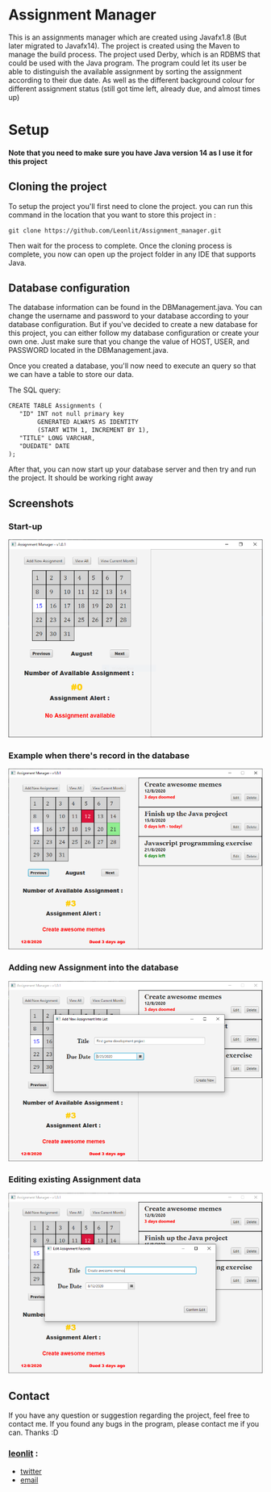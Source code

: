 # Assignment Manager


This is an assignments manager which are created using Javafx1.8 (But later migrated to Javafx14). The project is created using the Maven to manage the build process. The project used Derby, which is an RDBMS that could be used with the Java program. The program could let its user be able to distinguish the available assignment by sorting the assignment according to their due date. As well as the different background colour for different assignment status (still got time left, already due, and almost times up)


# Setup

#### Note that you need to make sure you have Java version 14 as I use it for this project


## Cloning the project

To setup the project you'll first need to clone the project. you can run this command in the location that you want to store this project in :
```
git clone https://github.com/Leonlit/Assignment_manager.git
```

Then wait for the process to complete.
Once the cloning process is complete, you now can open up the project folder in any IDE that supports Java.


## Database configuration

The database information can be found in the DBManagement.java. You can change the username and password to your database according to your database configuration. But if you've decided to create a new database for this project, you can either follow my database configuration or create your own one. Just make sure that you change the value of HOST, USER, and PASSWORD located in the DBManagement.java.

Once you created a database, you'll now need to execute an query so that we can have a table to store our data.

The SQL query:
```
CREATE TABLE Assignments (    
   "ID" INT not null primary key
        GENERATED ALWAYS AS IDENTITY
        (START WITH 1, INCREMENT BY 1),   
   "TITLE" LONG VARCHAR,     
   "DUEDATE" DATE   
);
```

After that, you can now start up your database server and then try and run the project. It should be working right away


## Screenshots

### Start-up
![start-up of the program](https://github.com/Leonlit/Assignment_manager/blob/master/img/start_up.png?raw=true)

### Example when there's record in the database
![example view when there's record in database](https://github.com/Leonlit/Assignment_manager/blob/master/img/example_view.png?raw=true)

### Adding new Assignment into the database
![example view when there's record in database](https://github.com/Leonlit/Assignment_manager/blob/master/img/add_new.png?raw=true)

### Editing existing Assignment data
![example view when there's record in database](https://github.com/Leonlit/Assignment_manager/blob/master/img/edit.png?raw=true)


## Contact
If you have any question or suggestion regarding the project, feel free to contact me. If you found any bugs in the program, please contact me if you can. Thanks :D 

### [leonlit](https://github.com/Leonlit) :
 - [twitter](https://twitter.com/leonlit)
 - [email](leonlit123@gmail.com)
